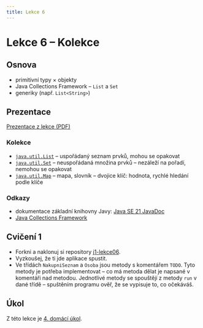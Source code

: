 ```yaml
---
title: Lekce 6
---
```


# Lekce 6 – Kolekce

## Osnova

* primitivní typy × objekty
* Java Collections Framework – `List` a `Set`
* generiky (např. `List<String>`)

## Prezentace
[Prezentace z lekce (PDF)](prezentace/lekce-06.pdf)

### Kolekce
* [`java.util.List`](https://docs.oracle.com/en/java/javase/21/docs/api/java.base/java/util/List.html) – uspořádaný seznam prvků, mohou se opakovat
* [`java.util.Set`](https://docs.oracle.com/en/java/javase/21/docs/api/java.base/java/util/Set.html) – neuspořádaná množina prvků – nezáleží na pořadí, nemohou se opakovat
* [`java.util.Map`](https://docs.oracle.com/en/java/javase/21/docs/api/java.base/java/util/Map.html) – mapa, slovník – dvojice klíč: hodnota, rychlé hledání podle klíče

### Odkazy

* dokumentace základní knihovny Javy: [Java SE 21 JavaDoc](https://docs.oracle.com/en/java/javase/21/docs/api/java.base/module-summary.html)
* [Java Collections Framework](https://docs.oracle.com/en/java/javase/21/docs/api/java.base/java/util/package-summary.html)

## Cvičení 1

- Forkni a naklonuj si repository [j1-lekce06](https://github.com/FilipJirsak-Czechitas/j1-lekce06).
- Vyzkoušej, že ti jde aplikace spustit.
- Ve třídách `NakupniSeznam` a `Osoba` jsou metody s komentářem `TODO`. Tyto metody je potřeba implementovat – co má metoda dělat je napsané v komentáři nad
  metodou. Jednotlivé metody se spouštějí z metody `run` v dané třídě – spuštěním programu ověř, že se vypisuje to, co očekáváš.

## Úkol

Z této lekce je [4. domácí úkol](ukol-4.html).
